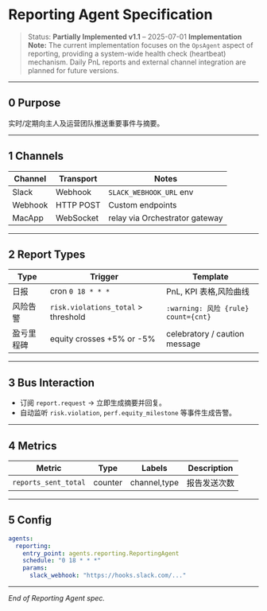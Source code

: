 # Reporting Agent Specification

> Status: **Partially Implemented v1.1** – 2025-07-01
> **Implementation Note:** The current implementation focuses on the `OpsAgent` aspect of reporting, providing a system-wide health check (heartbeat) mechanism. Daily PnL reports and external channel integration are planned for future versions.

---

## 0  Purpose

实时/定期向主人及运营团队推送重要事件与摘要。

---

## 1  Channels

| Channel | Transport | Notes |
|---------|-----------|-------|
| Slack   | Webhook   | `SLACK_WEBHOOK_URL` env |
| Webhook | HTTP POST | Custom endpoints |
| MacApp  | WebSocket | relay via Orchestrator gateway |

---

## 2  Report Types

| Type | Trigger | Template |
|------|---------|----------|
| 日报 | cron `0 18 * * *` | PnL, KPI 表格,风险曲线 |
| 风险告警 | `risk.violations_total` > threshold | `:warning: 风险 {rule} count={cnt}` |
| 盈亏里程碑 | equity crosses +5% or -5% | celebratory / caution message |

---

## 3  Bus Interaction

* 订阅 `report.request` → 立即生成摘要并回复。  
* 自动监听 `risk.violation`, `perf.equity_milestone` 等事件生成告警。

---

## 4  Metrics

| Metric | Type | Labels | Description |
|--------|------|--------|-------------|
| `reports_sent_total` | counter | channel,type | 报告发送次数 |

---

## 5  Config

```yaml
agents:
  reporting:
    entry_point: agents.reporting.ReportingAgent
    schedule: "0 18 * * *"
    params:
      slack_webhook: "https://hooks.slack.com/..."
```

---

*End of Reporting Agent spec.* 